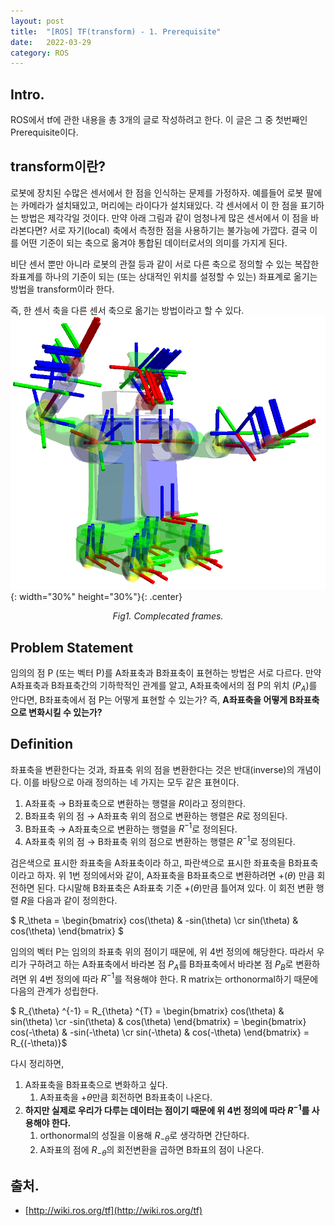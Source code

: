 ```yaml
---
layout: post
title:  "[ROS] TF(transform) - 1. Prerequisite"
date:   2022-03-29
category: ROS
---
```


## Intro.
ROS에서 tf에 관한 내용을 총 3개의 글로 작성하려고 한다. 이 글은 그 중 첫번째인 Prerequisite이다. 

## transform이란?
로봇에 장치된 수많은 센서에서 한 점을 인식하는 문제를 가정하자. 예를들어 로봇 팔에는 카메라가 설치돼있고, 머리에는 라이다가 설치돼있다. 각 센서에서 이 한 점을 표기하는 방법은 제각각일 것이다. 만약 아래 그림과 같이 엄청나게 많은 센서에서 이 점을 바라본다면? 서로 자기(local) 축에서 측정한 점을 사용하기는 불가능에 가깝다. 결국 이를 어떤 기준이 되는 축으로 옮겨야 통합된 데이터로서의 의미를 가지게 된다.

비단 센서 뿐만 아니라 로봇의 관절 등과 같이 서로 다른 축으로 정의할 수 있는 복잡한 좌표계를 하나의 기준이 되는 (또는 상대적인 위치를 설정할 수 있는) 좌표계로 옮기는 방법을 transform이라 한다. 

즉, 한 센서 축을 다른 센서 축으로 옮기는 방법이라고 할 수 있다.
![alt text](/public/img/ros/frames2.png){: width="30%" height="30%"}{: .center}
*<center>Fig1. Complecated frames.</center>*

## Problem Statement
임의의 점 P (또는 벡터 P)를 A좌표축과 B좌표축이 표현하는 방법은 서로 다르다. 만약 A좌표축과 B좌표축간의 기하학적인 관계를 알고, A좌표축에서의 점 P의 위치 ($P_A$)를 안다면, B좌표축에서 점 P는 어떻게 표현할 수 있는가? 즉, **A좌표축을 어떻게 B좌표축으로 변화시킬 수 있는가?**

## Definition
좌표축을 변환한다는 것과, 좌표축 위의 점을 변환한다는 것은 반대(inverse)의 개념이다. 이를 바탕으로 아래 정의하는 네 가지는 모두 같은 표현이다.

1. A좌표축 → B좌표축으로 변환하는 행렬을 $R$이라고 정의한다.
2. B좌표축 위의 점 → A좌표축 위의 점으로 변환하는 행렬은 $R$로 정의된다.
3. B좌표축 → A좌표축으로 변환하는 행렬을 $R^{-1}$로 정의된다.
4. A좌표축 위의 점 → B좌표축 위의 점으로 변환하는 행렬은 $R^{-1}$로 정의된다.

검은색으로 표시한 좌표축을 A좌표축이라 하고, 파란색으로 표시한 좌표축을 B좌표축이라고 하자.
위 1번 정의에서와 같이, A좌표축을 B좌표축으로 변환하려면 +($\theta$) 만큼 회전하면 된다. 다시말해 B좌표축은 A좌표축 기준 +($\theta$)만큼 틀어져 있다. 이 회전 변환 행렬 $R$을 다음과 같이 정의한다.

$ R_\theta =  \begin{bmatrix} cos(\theta) & -sin(\theta) \cr sin(\theta) & cos(\theta) \end{bmatrix} $

임의의 벡터 P는 임의의 좌표축 위의 점이기 때문에, 위 4번 정의에 해당한다. 따라서 우리가 구하려고 하는 A좌표축에서 바라본 점 $P_A$를 B좌표축에서 바라본 점 $P_B$로 변환하려면 위 4번 정의에 따라 $R^{-1}$를 적용해야 한다. R matrix는 orthonormal하기 때문에 다음의 관계가 성립한다.

$ R_{\theta} ^{-1} = R_{\theta} ^{T} = \begin{bmatrix} cos(\theta) & sin(\theta) 
\cr -sin(\theta) & cos(\theta) \end{bmatrix} = \begin{bmatrix} cos(-\theta) & -sin(-\theta) 
\cr sin(-\theta) & cos(-\theta) \end{bmatrix} = R_{(-\theta)}$

다시 정리하면, 
1. A좌표축을 B좌표축으로 변화하고 싶다.
    1. A좌표축을 $+\theta$만큼 회전하면 B좌표축이 나온다.
2. **하지만 실제로 우리가 다루는 데이터는 점이기 때문에 위 4번 정의에 따라 $R^{-1}$를 사용해야 한다.**
    1. orthonormal의 성질을 이용해 $R_{-\theta}$로 생각하면 간단하다.
    2. A좌표의 점에 $R_{-\theta}$의 회전변환을 곱하면 B좌표의 점이 나온다.


## 출처.
- [http://wiki.ros.org/tf](http://wiki.ros.org/tf)